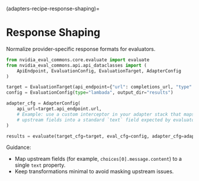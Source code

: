 <!-- markdownlint-disable MD012 MD041 -->
(adapters-recipe-response-shaping)=

# Response Shaping

Normalize provider-specific response formats for evaluators.

```python
from nvidia_eval_commons.core.evaluate import evaluate
from nvidia_eval_commons.api.api_dataclasses import (
    ApiEndpoint, EvaluationConfig, EvaluationTarget, AdapterConfig
)

target = EvaluationTarget(api_endpoint={"url": completions_url, "type": "completions"})
config = EvaluationConfig(type="lambada", output_dir="results")

adapter_cfg = AdapterConfig(
    api_url=target.api_endpoint.url,
    # Example: use a custom interceptor in your adapter stack that maps
    # upstream fields into a standard `text` field expected by evaluators.
)

results = evaluate(target_cfg=target, eval_cfg=config, adapter_cfg=adapter_cfg)
```

Guidance:

- Map upstream fields (for example, `choices[0].message.content`) to a single `text` property.
- Keep transformations minimal to avoid masking upstream issues.


